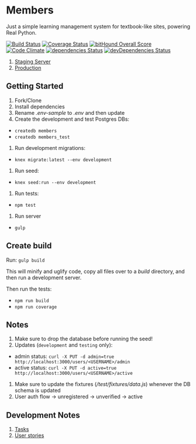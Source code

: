 # Members

Just a simple learning management system for textbook-like sites, powering Real Python.

[![Build Status](https://travis-ci.org/realpython/members.svg?branch=master)](https://travis-ci.org/realpython/members)
[![Coverage Status](https://coveralls.io/repos/github/realpython/members/badge.svg?branch=master)](https://coveralls.io/github/realpython/members?branch=master)
[![bitHound Overall Score](https://www.bithound.io/github/realpython/members/badges/score.svg)](https://www.bithound.io/github/realpython/members)
[![Code Climate](https://codeclimate.com/github/realpython/members/badges/gpa.svg)](https://codeclimate.com/github/realpython/members)
[![dependencies Status](https://david-dm.org/realpython/members/status.svg)](https://david-dm.org/realpython/members)
[![devDependencies Status](https://david-dm.org/realpython/members/dev-status.svg)](https://david-dm.org/realpython/members?type=dev)

1. [Staging Server](https://fast-mesa-25213.herokuapp.com/)
1. [Production](https://realpython.herokuapp.com/)

## Getting Started

1. Fork/Clone
1. Install dependencies
1. Rename *.env-sample* to *.env* and then update
1. Create the development and test Postgres DBs:
  - `createdb members`
  - `createdb members_test`
1. Run development migrations:
  - `knex migrate:latest --env development`
1. Run seed:
  - `knex seed:run --env development`
1. Run tests:
  - `npm test`
1. Run server
  - `gulp`

## Create build

Run: `gulp build`

This will minify and uglify code, copy all files over to a *build* directory, and then run a development server.

Then run the tests:
- `npm run build`
- `npm run coverage`

## Notes

1. Make sure to drop the database before running the seed!
1. Updates (`development` and `testing` only):
  - admin status: `curl -X PUT -d admin=true http://localhost:3000/users/<USERNAME>/admin`
  - active status: `curl -X PUT -d active=true http://localhost:3000/users/<USERNAME>/active`
1. Make sure to update the fixtures (*/test/fixtures/data.js*) whenever the DB schema is updated
1. User auth flow -> unregistered -> unverified -> active

## Development Notes

1. [Tasks](./tasks.md)
1. [User stories](./stories.md)
